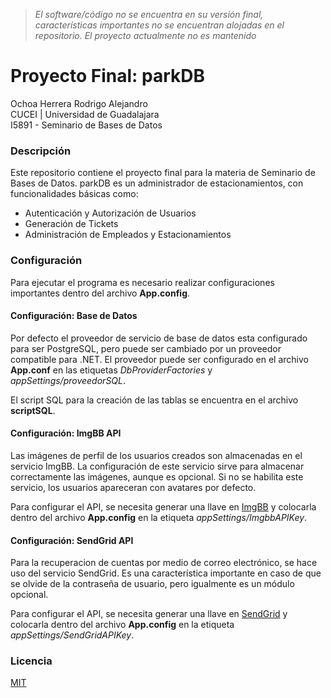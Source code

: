 > _El software/código no se encuentra en su versión final, características importantes no se encuentran alojadas en el repositorio. El proyecto actualmente no es mantenido_

# Proyecto Final: parkDB

Ochoa Herrera Rodrigo Alejandro  
CUCEI | Universidad de Guadalajara  
I5891 - Seminario de Bases de Datos

### Descripción

Este repositorio contiene el proyecto final para la materia de Seminario de Bases de Datos. parkDB es un administrador de estacionamientos, con funcionalidades básicas como:

- Autenticación y Autorización de Usuarios
- Generación de Tickets
- Administración de Empleados y Estacionamientos

### Configuración

Para ejecutar el programa es necesario realizar configuraciones importantes dentro del archivo **App.config**.

#### Configuración: Base de Datos

Por defecto el proveedor de servicio de base de datos esta configurado para ser PostgreSQL, pero puede ser cambiado por un proveedor compatible para .NET. El proveedor puede ser configurado en el archivo **App.conf** en las etiquetas _DbProviderFactories_ y _appSettings/proveedorSQL_.

El script SQL para la creación de las tablas se encuentra en el archivo **scriptSQL**.

#### Configuración: ImgBB API

Las imágenes de perfil de los usuarios creados son almacenadas en el servicio ImgBB. La configuración de este servicio sirve para almacenar correctamente las imágenes, aunque es opcional. Si no se habilita este servicio, los usuarios apareceran con avatares por defecto.

Para configurar el API, se necesita generar una llave en [ImgBB](https://api.imgbb.com/) y colocarla dentro del archivo **App.config** en la etiqueta _appSettings/ImgbbAPIKey_.

#### Configuración: SendGrid API

Para la recuperacion de cuentas por medio de correo electrónico, se hace uso del servicio SendGrid. Es una característica importante en caso de que se olvide de la contraseña de usuario, pero igualmente es un módulo opcional.

Para configurar el API, se necesita generar una llave en [SendGrid](https://sendgrid.com/docs/ui/account-and-settings/api-keys/#creating-an-api-key) y colocarla dentro del archivo **App.config** en la etiqueta _appSettings/SendGridAPIKey_.

### Licencia

[MIT](https://github.com/ROALOCH/parkDB/blob/master/LICENSE)
